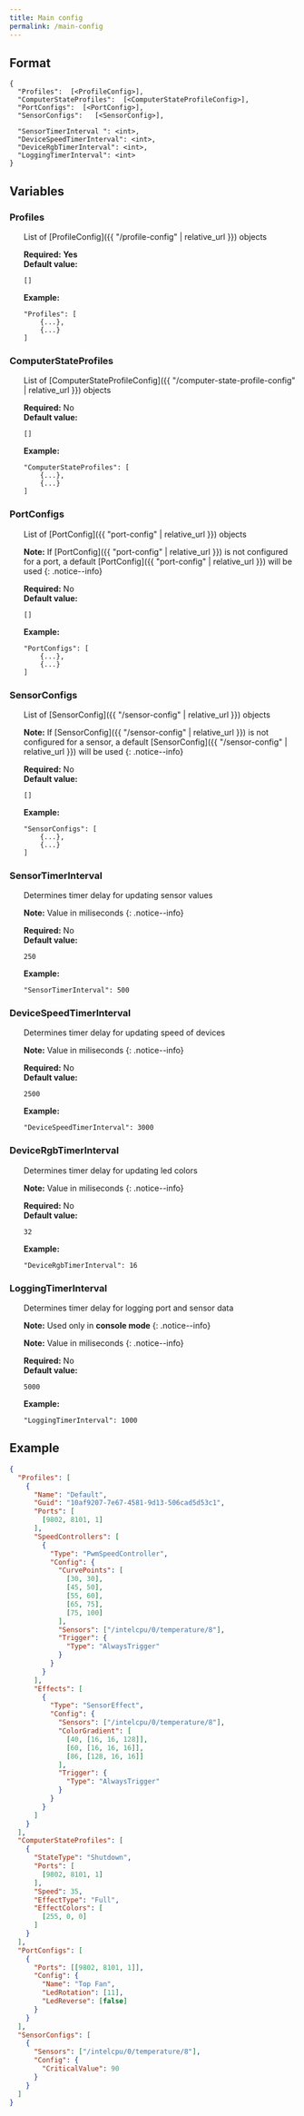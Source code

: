 ```yaml
---
title: Main config
permalink: /main-config
---
```


## Format

~~~
{
  "Profiles":  [<ProfileConfig>],
  "ComputerStateProfiles":  [<ComputerStateProfileConfig>],
  "PortConfigs":  [<PortConfig>],
  "SensorConfigs":   [<SensorConfig>],

  "SensorTimerInterval ": <int>,
  "DeviceSpeedTimerInterval": <int>,
  "DeviceRgbTimerInterval": <int>,
  "LoggingTimerInterval": <int>
}
~~~

## Variables

### Profiles
<div style="margin-left:25px;" markdown="block">

List of [ProfileConfig]({{ "/profile-config" | relative_url }}) objects

**Required:** **Yes**<br>
**Default value:**

~~~
[]
~~~
**Example:**

~~~
"Profiles": [
    {...},
    {...}
]
~~~

</div>

### ComputerStateProfiles
<div style="margin-left:25px;" markdown="block">

List of [ComputerStateProfileConfig]({{ "/computer-state-profile-config" | relative_url }}) objects

**Required:** No<br>
**Default value:**

~~~
[]
~~~
**Example:**

~~~
"ComputerStateProfiles": [
    {...},
    {...}
]
~~~

</div>

### PortConfigs 
<div style="margin-left:25px;" markdown="block">

List of [PortConfig]({{ "port-config" | relative_url }}) objects<br>

**Note:** If [PortConfig]({{ "port-config" | relative_url }}) is not configured for a port, a default [PortConfig]({{ "port-config" | relative_url }}) will be used
{: .notice--info}

**Required:** No<br>
**Default value:**

~~~
[]
~~~
**Example:**

~~~
"PortConfigs": [
    {...},
    {...}
]
~~~

</div>

### SensorConfigs
<div style="margin-left:25px;" markdown="block">

List of [SensorConfig]({{ "/sensor-config" | relative_url }}) objects

**Note:** If [SensorConfig]({{ "/sensor-config" | relative_url }}) is not configured for a sensor, a default [SensorConfig]({{ "/sensor-config" | relative_url }}) will be used
{: .notice--info}

**Required:** No<br>
**Default value:**

~~~
[]
~~~
**Example:**

~~~
"SensorConfigs": [
    {...},
    {...}
]
~~~

</div>

### SensorTimerInterval 
<div style="margin-left:25px;" markdown="block">

Determines timer delay for updating sensor values

**Note:** Value in miliseconds
{: .notice--info}

**Required:** No<br>
**Default value:**

~~~
250
~~~
**Example:**

~~~
"SensorTimerInterval": 500
~~~

</div>

### DeviceSpeedTimerInterval
<div style="margin-left:25px;" markdown="block">

Determines timer delay for updating speed of devices

**Note:** Value in miliseconds
{: .notice--info}

**Required:** No<br>
**Default value:**

~~~
2500
~~~
**Example:**

~~~
"DeviceSpeedTimerInterval": 3000
~~~

</div>

### DeviceRgbTimerInterval
<div style="margin-left:25px;" markdown="block">

Determines timer delay for updating led colors

**Note:** Value in miliseconds
{: .notice--info}

**Required:** No<br>
**Default value:**

~~~
32
~~~
**Example:**

~~~
"DeviceRgbTimerInterval": 16
~~~

</div>

### LoggingTimerInterval
<div style="margin-left:25px;" markdown="block">

Determines timer delay for logging port and sensor data

**Note:** Used only in **console mode**
{: .notice--info}

**Note:** Value in miliseconds
{: .notice--info}

**Required:** No<br>
**Default value:**

~~~
5000
~~~
**Example:**

~~~
"LoggingTimerInterval": 1000
~~~

</div>

## Example

~~~ json
{
  "Profiles": [
    {
      "Name": "Default",
      "Guid": "10af9207-7e67-4581-9d13-506cad5d53c1",
      "Ports": [
        [9802, 8101, 1]
      ],
      "SpeedControllers": [
        {
          "Type": "PwmSpeedController", 
          "Config": {
            "CurvePoints": [
              [30, 30],
              [45, 50],
              [55, 60],
              [65, 75],
              [75, 100]
            ],
            "Sensors": ["/intelcpu/0/temperature/8"],
            "Trigger": {
              "Type": "AlwaysTrigger"
            }
          }
        }
      ],
      "Effects": [
        {
          "Type": "SensorEffect",
          "Config": {
            "Sensors": ["/intelcpu/0/temperature/8"],
            "ColorGradient": [
              [40, [16, 16, 128]],
              [60, [16, 16, 16]],
              [86, [128, 16, 16]]
            ],
            "Trigger": {
              "Type": "AlwaysTrigger"
            }
          }
        }
      ]
    }
  ],
  "ComputerStateProfiles": [
    {
      "StateType": "Shutdown",
      "Ports": [
        [9802, 8101, 1]
      ],
      "Speed": 35,
      "EffectType": "Full",
      "EffectColors": [
        [255, 0, 0]
      ]
    }
  ],
  "PortConfigs": [
    {
      "Ports": [[9802, 8101, 1]],
      "Config": {
        "Name": "Top Fan",
        "LedRotation": [11],
        "LedReverse": [false]
      }
    }
  ],
  "SensorConfigs": [
    {
      "Sensors": ["/intelcpu/0/temperature/8"],
      "Config": {
        "CriticalValue": 90
      }
    }
  ]
}
~~~